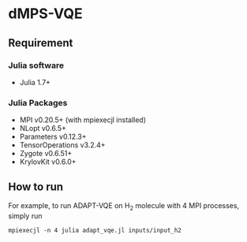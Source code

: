 # dMPS-VQE

## Requirement
### Julia software
* Julia 1.7+

### Julia Packages
* MPI v0.20.5+ (with mpiexecjl installed)
* NLopt v0.6.5+
* Parameters v0.12.3+
* TensorOperations v3.2.4+
* Zygote v0.6.51+
* KrylovKit v0.6.0+

## How to run
For example, to run ADAPT-VQE on H$_2$ molecule with 4 MPI processes, simply run
```
mpiexecjl -n 4 julia adapt_vqe.jl inputs/input_h2
```